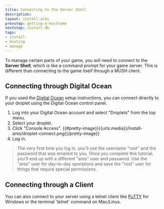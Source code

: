 ```yaml
---
title: Connecting to the Server Shell
description:
layout: install-ares
prevstep: getting-a-hostname
nextstep: install-db
tags: 
- install
- hosting
- manage
---
```


To manage certain parts of your game, you will need to connect to the **Server Shell**, which is like a command prompt for your game server.  This is different than connecting to the game itself through a MUSH client.

## Connecting through Digital Ocean

If you used the [Digital Ocean](/install-ares/digital-ocean) setup instructions, you can connect directly to your droplet using the Digital Ocean control panel.  

1. Log into your Digital Ocean account and select "Droplets" from the top menu.
2. Select your droplet.
3. Click "Console Access".
{{#pretty-image}}{{urls.media}}/install-ares/droplet-connect.png{{/pretty-image}}
4. Log in.

> The very first time you log in, you'll use the username "root" and the password that was emailed to you.  Once you complete this tutorial, you'll end up with a different "ares" user and password.  Use the "ares" user for day-to-day operations and save the "root" user for things that require special permissions.

## Connecting through a Client

You can also connect to your server using a telnet client like [PuTTY](http://www.putty.org/) for Windows or the terminal 'telnet' command on Mac/Linux.